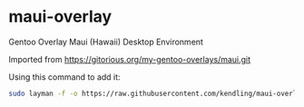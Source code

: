# maui-overlay
Gentoo Overlay Maui (Hawaii) Desktop Environment


Imported from https://gitorious.org/my-gentoo-overlays/maui.git

Using this command to add it:
```bash
sudo layman -f -o https://raw.githubusercontent.com/kendling/maui-overlay/master/repository.xml -a maui
```
